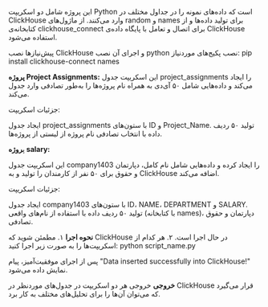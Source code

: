این پروژه شامل دو اسکریپت Python است که داده‌های نمونه را در جداول مختلف در ClickHouse وارد می‌کنند. 
از ماژول‌های random و names برای تولید داده‌ها و از کتابخانه‌ی clickhouse_connect برای اتصال و تعامل با پایگاه داده‌ی ClickHouse استفاده می‌شود.

پیش‌نیازها
نصب ClickHouse و اجرای آن
نصب python
نصب پکیج‌های موردنیاز: 
pip install clickhouse-connect names

**پروژه Project Assignments:**
این اسکریپت جدول project_assignments را ایجاد می‌کند و داده‌هایی شامل ۵۰ آی‌دی به همراه نام پروژه‌ها را به‌طور تصادفی وارد جدول می‌کند.

جزئیات اسکریپت:

ایجاد جدول project_assignments با ستون‌های ID و Project_Name.
تولید ۵۰ ردیف داده با انتخاب تصادفی نام پروژه از لیستی از پروژه‌ها.

پ**روژه salary:**

این اسکریپت جدول company1403 را ایجاد کرده و داده‌هایی شامل نام کامل، دپارتمان و حقوق برای ۵۰ نفر از کارمندان را تولید و به ClickHouse اضافه می‌کند.

جزئیات اسکریپت:

ایجاد جدول company1403 با ستون‌های ID، NAME، DEPARTMENT و SALARY.
تولید ۵۰ ردیف داده با استفاده از نام‌های واقعی (با کتابخانه names)، دپارتمان و حقوق تصادفی.

**نحوه اجرا**
۱. مطمئن شوید که ClickHouse در حال اجرا است. 
۲. هر کدام از اسکریپت‌ها را به صورت زیر اجرا کنید:
python script_name.py

پس از اجرای موفقیت‌آمیز، پیام "Data inserted successfully into ClickHouse!" نمایش داده می‌شود.

**خروجی**
خروجی هر دو اسکریپت در جدول‌های موردنظر در ClickHouse قرار می‌گیرد که می‌توان آن‌ها را برای تحلیل‌های مختلف به کار برد.
